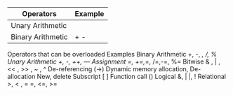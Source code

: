 
| Operators | Example |
| ---- | ---- |
| Unary Arithmetic |  |
| Binary Arithmetic | + -  |
Operators that can be overloaded	Examples
Binary Arithmetic	+, -, *, /, %
Unary Arithmetic 	+, -, ++, —
Assignment	=, +=,*=, /=,-=, %=
Bitwise	& , | , << , >> , ~ , ^
De-referencing	(->)
Dynamic memory allocation,
De-allocation	New, delete 
Subscript	[ ]
Function call 	()
Logical 	&,  | |, !
Relational	>, < , = =, <=, >=